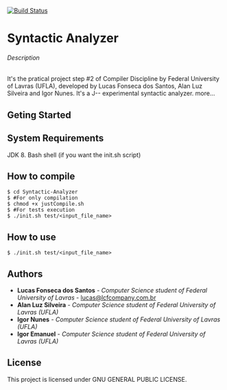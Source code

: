 [![Build 
Status](https://travis-ci.org/LucasFonsecadosSantos/Syntactic-Analyzer.svg?branch=master)](https://travis-ci.org/LucasFonsecadosSantos/Syntactic-Analyzer)
# Syntactic Analyzer
###### Description
It's the pratical project step #2 of Compiler Discipline by Federal 
University of Lavras (UFLA), developed by Lucas Fonseca dos Santos, Alan 
Luz Silveira and Igor Nunes. It's a J-- experimental syntactic analyzer. 
more...

## Geting Started


## System Requirements
JDK 8.
Bash shell (if you want the init.sh script)

## How to compile

```
$ cd Syntactic-Analyzer
$ #For only compilation
$ chmod +x justCompile.sh
$ #For tests execution
$ ./init.sh test/<input_file_name>
```

## How to use

```
$ ./init.sh test/<input_file_name>
```

## Authors
* **Lucas Fonseca dos Santos** - *Computer Science student of Federal University of Lavras* - lucas@lcfcompany.com.br
* **Alan Luz Silveira** - *Computer Science student of Federal University of Lavras (UFLA)*
* **Igor Nunes** - *Computer Science student of Federal University of Lavras (UFLA)*
* **Igor Emanuel** - *Computer Science student of Federal University of Lavras (UFLA)*

## License
This project is licensed under  GNU GENERAL PUBLIC LICENSE.

